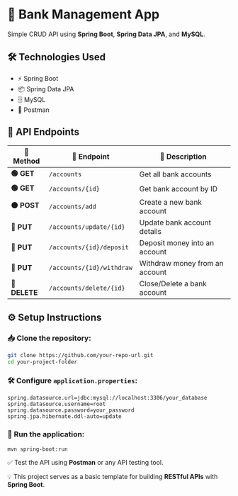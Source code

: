 # 🚀 Bank Management App
Simple CRUD API using **Spring Boot**, **Spring Data JPA**, and **MySQL**.  

## 🛠 Technologies Used  
- ⚡ Spring Boot  
- 📦 Spring Data JPA  
- 🗄️ MySQL  
- 📡 Postman  

## 🔗 API Endpoints  
| 🔹 Method | 🔹 Endpoint | 🔹 Description |
|-----------|-----------|----------------|
| **🟢 GET** | `/accounts` | Get all bank accounts |
| **🟢 GET** | `/accounts/{id}` | Get bank account by ID |
| **🟠 POST** | `/accounts/add` | Create a new bank account |
| **🔵 PUT** | `/accounts/update/{id}` | Update bank account details |
| **🔵 PUT** | `/accounts/{id}/deposit` | Deposit money into an account |
| **🔵 PUT** | `/accounts/{id}/withdraw` | Withdraw money from an account |
| **🔴 DELETE** | `/accounts/delete/{id}` | Close/Delete a bank account |

## ⚙️ Setup Instructions  
### 📥 Clone the repository:  
```bash
git clone https://github.com/your-repo-url.git
cd your-project-folder
```  

### 🛠 Configure `application.properties`:  
```properties
spring.datasource.url=jdbc:mysql://localhost:3306/your_database
spring.datasource.username=root
spring.datasource.password=your_password
spring.jpa.hibernate.ddl-auto=update
```  

### 🚀 Run the application:  
```bash
mvn spring-boot:run
```  

✅ Test the API using **Postman** or any API testing tool.  

💡 This project serves as a basic template for building **RESTful APIs** with **Spring Boot**.


